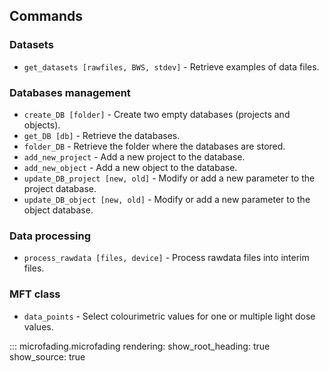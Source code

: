 ## Commands

### Datasets

* `get_datasets [rawfiles, BWS, stdev]` - Retrieve examples of data files.

### Databases management

* `create_DB [folder]` - Create two empty databases (projects and objects).
* `get_DB [db]` - Retrieve the databases.
* `folder_DB` - Retrieve the folder where the databases are stored.
* `add_new_project` - Add a new project to the database.
* `add_new_object` - Add a new object to the database.
* `update_DB_project [new, old]` - Modify or add a new parameter to the project database.
* `update_DB_object [new, old]` - Modify or add a new parameter to the object database.

### Data processing

* `process_rawdata [files, device]` - Process rawdata files into interim files.

### MFT class

* `data_points` - Select colourimetric values for one or multiple light dose values.

::: microfading.microfading
    rendering:
      show_root_heading: true
      show_source: true

